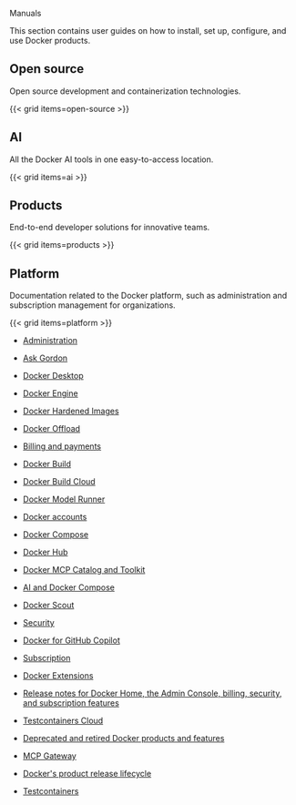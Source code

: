Manuals


This section contains user guides on how to install, set up, configure, and use
Docker products.

## Open source

Open source development and containerization technologies.

{{< grid items=open-source >}}

## AI

All the Docker AI tools in one easy-to-access location. 

{{< grid items=ai >}}

## Products

End-to-end developer solutions for innovative teams.

{{< grid items=products >}}

## Platform

Documentation related to the Docker platform, such as administration and
subscription management for organizations.

{{< grid items=platform >}}



- [Administration](https://docs.docker.com/admin/)

- [Ask Gordon](https://docs.docker.com/ai/gordon/)

- [Docker Desktop](https://docs.docker.com/desktop/)

- [Docker Engine](https://docs.docker.com/engine/)

- [Docker Hardened Images](https://docs.docker.com/dhi/)

- [Docker Offload](https://docs.docker.com/offload/)

- [Billing and payments](https://docs.docker.com/billing/)

- [Docker Build](https://docs.docker.com/build/)

- [Docker Build Cloud](https://docs.docker.com/build-cloud/)

- [Docker Model Runner](https://docs.docker.com/ai/model-runner/)

- [Docker accounts](https://docs.docker.com/accounts/)

- [Docker Compose](https://docs.docker.com/compose/)

- [Docker Hub](https://docs.docker.com/docker-hub/)

- [Docker MCP Catalog and Toolkit](https://docs.docker.com/ai/mcp-catalog-and-toolkit/)

- [AI and Docker Compose](https://docs.docker.com)

- [Docker Scout](https://docs.docker.com/scout/)

- [Security](https://docs.docker.com/security/)

- [Docker for GitHub Copilot](https://docs.docker.com/copilot/)

- [Subscription](https://docs.docker.com/subscription/)

- [Docker Extensions](https://docs.docker.com/extensions/)

- [Release notes for Docker Home, the Admin Console, billing, security, and subscription features](https://docs.docker.com/platform-release-notes/)

- [Testcontainers Cloud](https://docs.docker.com/tcc/)

- [Deprecated and retired Docker products and features](https://docs.docker.com/retired/)

- [MCP Gateway](https://docs.docker.com/ai/mcp-gateway/)

- [Docker's product release lifecycle](https://docs.docker.com/release-lifecycle/)

- [Testcontainers](https://docs.docker.com/testcontainers/)
